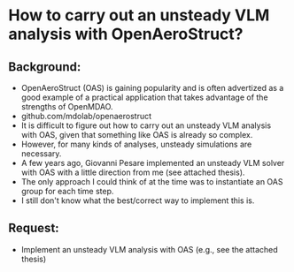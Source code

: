 # How to carry out an unsteady VLM analysis with OpenAeroStruct?

## Background:
* OpenAeroStruct (OAS) is gaining popularity and is often advertized as a good example of a practical application that takes advantage of the strengths of OpenMDAO.
* github.com/mdolab/openaerostruct
* It is difficult to figure out how to carry out an unsteady VLM analysis with OAS, given that something like OAS is already so complex.
* However, for many kinds of analyses, unsteady simulations are necessary.
* A few years ago, Giovanni Pesare implemented an unsteady VLM solver with OAS with a little direction from me (see attached thesis).
* The only approach I could think of at the time was to instantiate an OAS group for each time step.
* I still don't know what the best/correct way to implement this is.

## Request:
* Implement an unsteady VLM analysis with OAS (e.g., see the attached thesis)

